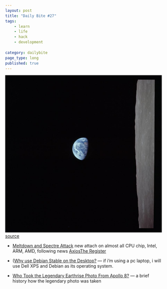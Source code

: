 ```yaml
---
layout: post
title: "Daily Bite #27"
tags: 
    - learn
    - life
    - hack
    - development

category: dailybite
page_type: long
published: true
---
```


![earth rising](/images/posts/janfeb2018_l02_apollo8.jpg)   
<a href="https://www.smithsonianmag.com/science-nature/who-took-legendary-earthrise-photo-apollo-8-180967505/">source</a>


- [Meltdown and Spectre Attack](https://meltdownattack.com/) new attach on almost all CPU chip, Intel, ARM, AMD, following news [Axios](https://www.axios.com/massive-chip-flaw-not-limited-to-intel-2522178225.html)[The Register](https://www.theregister.co.uk/2018/01/02/intel_cpu_design_flaw/)

- ([Why use Debian Stable on the Desktop?](http://wayoflinux.com/blog/debian-stable-on-desktop) — if i’m using a pc laptop, i will use Dell XPS and Debian as its operating system.

- [Who Took the Legendary Earthrise Photo From Apollo 8?](https://www.smithsonianmag.com/science-nature/who-took-legendary-earthrise-photo-apollo-8-180967505/?no-ist) — a brief history how the legendary photo was taken